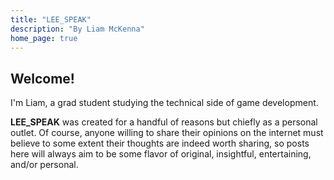 ```yaml
---
title: "LEE_SPEAK"
description: "By Liam McKenna"
home_page: true
---
```


## Welcome!

I'm Liam, a grad student studying the technical side of game development.

<b>LEE_SPEAK</b> was created for a handful of reasons but chiefly as a personal outlet. Of course, anyone willing to share 
their opinions on the internet must believe to some extent their thoughts are indeed worth sharing, so posts here will always 
aim to be some flavor of original, insightful, entertaining, and/or personal.